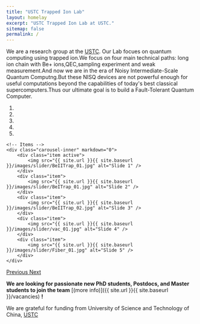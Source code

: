 ```yaml
---
title: "USTC Trapped Ion Lab"
layout: homelay
excerpt: "USTC Trapped Ion Lab at USTC."
sitemap: false
permalink: /
---
```


We are a research group at the [USTC](https://www.ustc.edu.cn/). Our Lab focues on quantum computing using trapped ion.We focus on four main technical paths: long ion chain with Be+ ions,QEC,sampling experiment and weak measurement.And now we are in the era of Noisy Intermediate-Scale Quantum Computng.But these NISQ devices are not powerful enough for useful computations beyond the capabilities of today's best classical supercomputers.Thus our ultimate goal is to build a Fault-Tolerant Quantum Computer.


<div markdown="0" id="carousel" class="carousel slide" data-ride="carousel" data-interval="4000" data-pause="hover" >
    <!-- Menu -->
    <ol class="carousel-indicators">
        <li data-target="#carousel" data-slide-to="0" class="active"></li>
        <li data-target="#carousel" data-slide-to="1"></li>
        <li data-target="#carousel" data-slide-to="2"></li>
        <li data-target="#carousel" data-slide-to="3"></li>
        <li data-target="#carousel" data-slide-to="4"></li>
        <!-- <li data-target="#carousel" data-slide-to="5"></li> -->
        <!-- <li data-target="#carousel" data-slide-to="6"></li> -->
    </ol>

    <!-- Items -->
    <div class="carousel-inner" markdown="0">
        <div class="item active">
            <img src="{{ site.url }}{{ site.baseurl }}/images/slider/BeIITrap_01.jpg" alt="Slide 1" />
        </div>
        <div class="item">
            <img src="{{ site.url }}{{ site.baseurl }}/images/slider/BeITrap_01.jpg" alt="Slide 2" />
        </div>
        <div class="item">
            <img src="{{ site.url }}{{ site.baseurl }}/images/slider/BeIITrap_02.jpg" alt="Slide 3" />
        </div>
        <div class="item">
            <img src="{{ site.url }}{{ site.baseurl }}/images/slider/vac_01.jpg" alt="Slide 4" />
        </div>
        <div class="item">
            <img src="{{ site.url }}{{ site.baseurl }}/images/slider/Fiber_01.jpg" alt="Slide 5" />
        </div>       
    </div>
  <a class="left carousel-control" href="#carousel" role="button" data-slide="prev">
    <span class="glyphicon glyphicon-chevron-left" aria-hidden="true"></span>
    <span class="sr-only">Previous</span>
  </a>
  <a class="right carousel-control" href="#carousel" role="button" data-slide="next">
    <span class="glyphicon glyphicon-chevron-right" aria-hidden="true"></span>
    <span class="sr-only">Next</span>
  </a>
</div>





 **We are  looking for passionate new PhD students, Postdocs, and Master students to join the team** [(more info)]({{ site.url }}{{ site.baseurl }}/vacancies) **!**


We are grateful for funding from University of Science and Technology of China, [USTC](https://en.ustc.edu.cn/)

<!-- <figure class="fourth">
  <img src="{{ site.url }}{{ site.baseurl }}/images/logopic/Logo_Leiden.jpg" style="width: 210px">
  <img src="{{ site.url }}{{ site.baseurl }}/images/logopic/Logo_Nanofront.jpg" style="width: 110px">
  <img src="{{ site.url }}{{ site.baseurl }}/images/logopic/Logo_NWO.jpg" style="width: 120px">
  <img src="{{ site.url }}{{ site.baseurl }}/images/logopic/Logo_ERC.jpg" style="width: 110px">
</figure> -->
